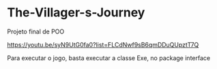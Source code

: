 # The-Villager-s-Journey
Projeto final de POO

https://youtu.be/syN9UtG0fa0?list=FLCdNwf9sB6qmDDuQUpztT7Q

Para executar o jogo, basta executar a classe Exe, no package interface
